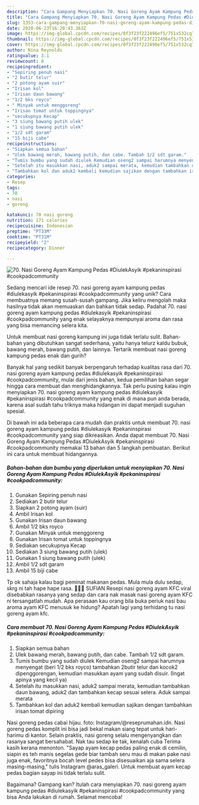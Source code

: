 ```yaml
---
description: "Cara Gampang Menyiapkan 70. Nasi Goreng Ayam Kampung Pedas #DiulekAsyik #pekaninspirasi #cookpadcommunity, Sempurna"
title: "Cara Gampang Menyiapkan 70. Nasi Goreng Ayam Kampung Pedas #DiulekAsyik #pekaninspirasi #cookpadcommunity, Sempurna"
slug: 1353-cara-gampang-menyiapkan-70-nasi-goreng-ayam-kampung-pedas-diulekasyik-pekaninspirasi-cookpadcommunity-sempurna
date: 2020-06-23T16:20:43.363Z
image: https://img-global.cpcdn.com/recipes/0f3f23f222496ef5/751x532cq70/70-nasi-goreng-ayam-kampung-pedas-diulekasyik-pekaninspirasi-cookpadcommunity-foto-resep-utama.jpg
thumbnail: https://img-global.cpcdn.com/recipes/0f3f23f222496ef5/751x532cq70/70-nasi-goreng-ayam-kampung-pedas-diulekasyik-pekaninspirasi-cookpadcommunity-foto-resep-utama.jpg
cover: https://img-global.cpcdn.com/recipes/0f3f23f222496ef5/751x532cq70/70-nasi-goreng-ayam-kampung-pedas-diulekasyik-pekaninspirasi-cookpadcommunity-foto-resep-utama.jpg
author: Nina Reynolds
ratingvalue: 3.1
reviewcount: 8
recipeingredient:
- "Sepiring penuh nasi"
- "2 butir telur"
- "2 potong ayam suir"
- "Irisan kol"
- "Irisan daun bawang"
- "1/2 bks royco"
- " Minyak untuk menggoreng"
- "Irisan tomat untuk toppingnya"
- "secukupnya Kecap"
- "3 siung bawang putih ulek"
- "1 siung bawang putih ulek"
- "1/2 sdt garam"
- "15 biji cabe"
recipeinstructions:
- "Siapkan semua bahan"
- "Ulek bawang merah, bawang putih, dan cabe. Tambah 1/2 sdt garam."
- "Tumis bumbu yang sudah diulek Kemudian oseng2 sampai harumnya menyengat (beri 1/2 bks royco) tambahkan 2butir telur dan kocok2 dipenggorengan, kemudian masukkan ayam yang sudah disuir. (Ingat apinya yang kecil ya)"
- "Setelah itu masukkan nasi, aduk2 sampai merata, kemudian tambahkan daun bawang, aduk2 dan tambahkan kecap sesuai selera. Aduk sampai merata"
- "Tambahkan kol dan aduk2 kembali kemudian sajikan dengan tambahkan irisan tomat dipiring"
categories:
- Resep
tags:
- 70
- nasi
- goreng

katakunci: 70 nasi goreng 
nutrition: 171 calories
recipecuisine: Indonesian
preptime: "PT33M"
cooktime: "PT31M"
recipeyield: "2"
recipecategory: Dinner

---
```



![70. Nasi Goreng Ayam Kampung Pedas #DiulekAsyik #pekaninspirasi #cookpadcommunity](https://img-global.cpcdn.com/recipes/0f3f23f222496ef5/751x532cq70/70-nasi-goreng-ayam-kampung-pedas-diulekasyik-pekaninspirasi-cookpadcommunity-foto-resep-utama.jpg)

Sedang mencari ide resep 70. nasi goreng ayam kampung pedas #diulekasyik #pekaninspirasi #cookpadcommunity yang unik? Cara membuatnya memang susah-susah gampang. Jika keliru mengolah maka hasilnya tidak akan memuaskan dan bahkan tidak sedap. Padahal 70. nasi goreng ayam kampung pedas #diulekasyik #pekaninspirasi #cookpadcommunity yang enak selayaknya mempunyai aroma dan rasa yang bisa memancing selera kita.

Untuk membuat nasi goreng kampung ini juga tidak terlalu sulit. Bahan-bahan yang dibutuhkan sangat sederhana, yaitu hanya telurz kaldu bubuk, bawang merah, bawang putih, dan lainnya. Tertarik membuat nasi goreng kampung pedas enak dan gurih?

Banyak hal yang sedikit banyak berpengaruh terhadap kualitas rasa dari 70. nasi goreng ayam kampung pedas #diulekasyik #pekaninspirasi #cookpadcommunity, mulai dari jenis bahan, kedua pemilihan bahan segar hingga cara membuat dan menghidangkannya. Tak perlu pusing kalau ingin menyiapkan 70. nasi goreng ayam kampung pedas #diulekasyik #pekaninspirasi #cookpadcommunity yang enak di mana pun anda berada, karena asal sudah tahu triknya maka hidangan ini dapat menjadi suguhan spesial.


Di bawah ini ada beberapa cara mudah dan praktis untuk membuat 70. nasi goreng ayam kampung pedas #diulekasyik #pekaninspirasi #cookpadcommunity yang siap dikreasikan. Anda dapat membuat 70. Nasi Goreng Ayam Kampung Pedas #DiulekAsyik #pekaninspirasi #cookpadcommunity memakai 13 bahan dan 5 langkah pembuatan. Berikut ini cara untuk membuat hidangannya.

<!--inarticleads1-->

##### Bahan-bahan dan bumbu yang diperlukan untuk menyiapkan 70. Nasi Goreng Ayam Kampung Pedas #DiulekAsyik #pekaninspirasi #cookpadcommunity:

1. Gunakan Sepiring penuh nasi
1. Sediakan 2 butir telur
1. Siapkan 2 potong ayam (suir)
1. Ambil Irisan kol
1. Gunakan Irisan daun bawang
1. Ambil 1/2 bks royco
1. Gunakan  Minyak untuk menggoreng
1. Gunakan Irisan tomat untuk toppingnya
1. Sediakan secukupnya Kecap
1. Sediakan 3 siung bawang putih (ulek)
1. Gunakan 1 siung bawang putih (ulek)
1. Ambil 1/2 sdt garam
1. Ambil 15 biji cabe


Tp ok sahaja kalau bagi peminat makanan pedas. Mula mula dulu sedap, skrg ni tah hape hape rasa. 🤦🏻‍♀️ SUFIAN Resepi nasi goreng ayam KFC viral disebabkan rasanya yang sedap dan cara nak masak nasi goreng ayam KFC ni tersangatlah mudah. Apa perasaan kau orang bila buka periuk nasi bau aroma ayam KFC menusuk ke hidung? Apatah lagi yang terhidang tu nasi goreng ayam kfc. 

<!--inarticleads2-->

##### Cara membuat 70. Nasi Goreng Ayam Kampung Pedas #DiulekAsyik #pekaninspirasi #cookpadcommunity:

1. Siapkan semua bahan
1. Ulek bawang merah, bawang putih, dan cabe. Tambah 1/2 sdt garam.
1. Tumis bumbu yang sudah diulek Kemudian oseng2 sampai harumnya menyengat (beri 1/2 bks royco) tambahkan 2butir telur dan kocok2 dipenggorengan, kemudian masukkan ayam yang sudah disuir. (Ingat apinya yang kecil ya)
1. Setelah itu masukkan nasi, aduk2 sampai merata, kemudian tambahkan daun bawang, aduk2 dan tambahkan kecap sesuai selera. Aduk sampai merata
1. Tambahkan kol dan aduk2 kembali kemudian sajikan dengan tambahkan irisan tomat dipiring


Nasi goreng pedas cabai hijau. foto: Instagram/@reseprumahan.idn. Nasi goreng pedas komplit ini bisa jadi bekal makan siang tepat untuk hari-harimu di kantor. Selain praktis, nasi goreng selalu mengenyangkan dan rasanya sangat bersahabat. Nak tau sedap ke tak, kenalah cuba Terima kasih kerana menonton. &#34;Sayap ayam kecap pedas paling enak di cemilin, siapin es teh manis segelas gede biar tambah seru mau di makan pake nasi juga enak, favoritnya bocah level pedes bisa disesuaikan aja sama selera masing-masing,&#34; tulis Instagram @aras_galeri. Untuk membuat ayam kecap pedas bagian sayap ini tidak terlalu sulit. 

Bagaimana? Gampang kan? Itulah cara menyiapkan 70. nasi goreng ayam kampung pedas #diulekasyik #pekaninspirasi #cookpadcommunity yang bisa Anda lakukan di rumah. Selamat mencoba!
